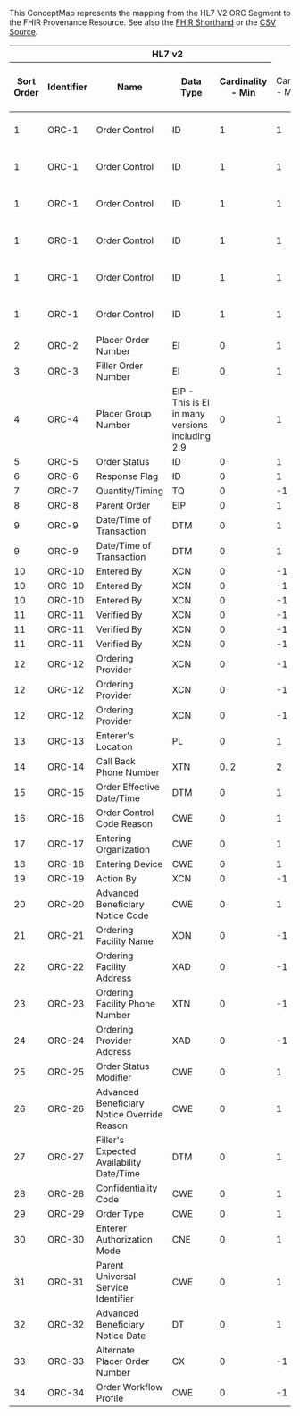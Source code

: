 
This ConceptMap represents the mapping from the HL7 V2 ORC Segment to the FHIR Provenance Resource. See also the <a href='https://github.com/HL7/v2-to-fhir/blob/master/tank/Segment ORC[Provenance] to Provenance.fsh'>FHIR Shorthand</a> or the <a href='https://github.com/HL7/v2-to-fhir/blob/master/mappings/segments/HL7 Segment - FHIR R4_ ORC[Provenance] - ORC.csv'>CSV Source</a>.
<table class='grid'><thead>
<tr><th colspan='6'>HL7 v2</th><th colspan='3'>Condition (IF True, args)</th><th colspan='7'>HL7 FHIR</th><th rowspan='2'>Comments</th></tr>
<tr><th title='Rows are listed in sequence of how they appear in the v2 standard. The first column, Sort Order, provides a sort order that can re-create the original v2 standard sequence in case one opts to re-sort/filter the rows.'>Sort Order</th><th title='Contains the formal Segment Name and Field Sequence according to the base standard using "-" as the delimiter.'>Identifier</th><th title='The formal name of the field in the most current published version.'>Name</th><th title='The data type of the field in the most current published version if not deprecated, otherwise the data type at the time it was deprecated and removed.'>Data Type</th><th title='The V2 min cardinality expressed numerically.'>Cardinality - Min</th><td style='border-right: 2px' title='The V2 max cardinality expressed numerically.'>Cardinality - Max</td><th title='Condition in an easy to read syntax (Computable ANTLR)'>Computable ANTLR</th><th title='Condition in FHIRPath Notation'>Computable FHIRPath</th><td style='border-right: 2px' title='Condition expressed in narrative form'>Narrative</td><th title='An existing FHIR attribute in the target FHIR version.'>FHIR Attribute</th><th title='A proposed extension. It will be expressed with #ext-……# around the proposed name. '>Extension</th><th title='The FHIR attribute’s data type in the target FHIR version.'>Data Type</th><th title='The FHIR min cardinality expressed numerically.'>Cardinality - Min</th><td style='border-right: 2px' title='The FHIR max cardinality expressed numerically.'>Cardinality - Max</td><th title='The URL to the Data Type Map that is to be used for the attribute in this segment.'>Data Type Mapping</th><th title='The URL to the Vocabulary Map that is to be used for the coded element for this attribute.'>Vocabulary Mapping<br/>(IS, ID, CE, CEN, CWE)</th></tr></thead>
<tbody>
<tr><td>1</td><td>ORC-1</td><td>Order Control</td><td>ID</td><td>1</td><td style='border-right: 2px'>1</td><td>IF ORC-1 EQUALS "NW"</td><td></td><td style='border-right: 2px'></td><td><a href='https://hl7.org/fhir/R4/Provenance-definitions.html#Provenance.activity.coding.code'>Provenance.activity.coding.code</a></td><td></td><td><a href='https://hl7.org/fhir/R4/datatypes.html#code'>code</a></td><td>0</td><td>1</td><td></td><td></td><td></td></tr>
<tr><td>1</td><td>ORC-1</td><td>Order Control</td><td>ID</td><td>1</td><td style='border-right: 2px'>1</td><td>IF ORC-1 EQUALS "NW"</td><td></td><td style='border-right: 2px'></td><td><a href='https://hl7.org/fhir/R4/Provenance-definitions.html#Provenance.activity.coding.system'>Provenance.activity.coding.system</a></td><td></td><td><a href='https://hl7.org/fhir/R4/datatypes.html#uri'>uri</a></td><td>0</td><td>1</td><td></td><td></td><td></td></tr>
<tr><td>1</td><td>ORC-1</td><td>Order Control</td><td>ID</td><td>1</td><td style='border-right: 2px'>1</td><td>IF ORC-1 EQUALS "SC"</td><td></td><td style='border-right: 2px'></td><td><a href='https://hl7.org/fhir/R4/Provenance-definitions.html#Provenance.activity.coding.code'>Provenance.activity.coding.code</a></td><td></td><td><a href='https://hl7.org/fhir/R4/datatypes.html#code'>code</a></td><td>0</td><td>1</td><td></td><td></td><td></td></tr>
<tr><td>1</td><td>ORC-1</td><td>Order Control</td><td>ID</td><td>1</td><td style='border-right: 2px'>1</td><td>IF ORC-1 EQUALS "SC"</td><td></td><td style='border-right: 2px'></td><td><a href='https://hl7.org/fhir/R4/Provenance-definitions.html#Provenance.activity.coding.system'>Provenance.activity.coding.system</a></td><td></td><td><a href='https://hl7.org/fhir/R4/datatypes.html#uri'>uri</a></td><td>0</td><td>1</td><td></td><td></td><td></td></tr>
<tr><td>1</td><td>ORC-1</td><td>Order Control</td><td>ID</td><td>1</td><td style='border-right: 2px'>1</td><td>IF ORC-1 IN ("OC", "CA")</td><td></td><td style='border-right: 2px'></td><td><a href='https://hl7.org/fhir/R4/Provenance-definitions.html#Provenance.activity.coding.code'>Provenance.activity.coding.code</a></td><td></td><td><a href='https://hl7.org/fhir/R4/datatypes.html#code'>code</a></td><td>0</td><td>1</td><td></td><td></td><td></td></tr>
<tr><td>1</td><td>ORC-1</td><td>Order Control</td><td>ID</td><td>1</td><td style='border-right: 2px'>1</td><td>IF ORC-1 IN ("OC", "CA")</td><td></td><td style='border-right: 2px'></td><td><a href='https://hl7.org/fhir/R4/Provenance-definitions.html#Provenance.activity.coding.system'>Provenance.activity.coding.system</a></td><td></td><td><a href='https://hl7.org/fhir/R4/datatypes.html#uri'>uri</a></td><td>0</td><td>1</td><td></td><td></td><td></td></tr>
<tr><td>2</td><td>ORC-2</td><td>Placer Order Number</td><td>EI</td><td>0</td><td style='border-right: 2px'>1</td><td></td><td></td><td style='border-right: 2px'></td><td></td><td></td><td></td><td></td><td></td><td></td><td></td><td></td></tr>
<tr><td>3</td><td>ORC-3</td><td>Filler Order Number</td><td>EI</td><td>0</td><td style='border-right: 2px'>1</td><td></td><td></td><td style='border-right: 2px'></td><td></td><td></td><td></td><td></td><td></td><td></td><td></td><td></td></tr>
<tr><td>4</td><td>ORC-4</td><td>Placer Group Number</td><td>EIP - This is EI in many versions including 2.9</td><td>0</td><td style='border-right: 2px'>1</td><td></td><td></td><td style='border-right: 2px'></td><td></td><td></td><td></td><td></td><td></td><td></td><td></td><td></td></tr>
<tr><td>5</td><td>ORC-5</td><td>Order Status</td><td>ID</td><td>0</td><td style='border-right: 2px'>1</td><td></td><td></td><td style='border-right: 2px'></td><td></td><td></td><td></td><td></td><td></td><td></td><td></td><td></td></tr>
<tr><td>6</td><td>ORC-6</td><td>Response Flag</td><td>ID</td><td>0</td><td style='border-right: 2px'>1</td><td></td><td></td><td style='border-right: 2px'></td><td></td><td></td><td></td><td></td><td></td><td></td><td></td><td></td></tr>
<tr><td>7</td><td>ORC-7</td><td>Quantity/Timing</td><td>TQ</td><td>0</td><td style='border-right: 2px'>-1</td><td></td><td></td><td style='border-right: 2px'></td><td></td><td></td><td></td><td></td><td></td><td></td><td></td><td></td></tr>
<tr><td>8</td><td>ORC-8</td><td>Parent Order</td><td>EIP</td><td>0</td><td style='border-right: 2px'>1</td><td></td><td></td><td style='border-right: 2px'></td><td></td><td></td><td></td><td></td><td></td><td></td><td></td><td></td></tr>
<tr><td>9</td><td>ORC-9</td><td>Date/Time of Transaction</td><td>DTM</td><td>0</td><td style='border-right: 2px'>1</td><td></td><td></td><td style='border-right: 2px'></td><td><a href='https://hl7.org/fhir/R4/Provenance-definitions.html#Provenance.recorded'>Provenance.recorded</a></td><td></td><td><a href='#broken'>Instant</a></td><td>1</td><td>1</td><td></td><td></td><td></td></tr>
<tr><td>9</td><td>ORC-9</td><td>Date/Time of Transaction</td><td>DTM</td><td>0</td><td style='border-right: 2px'>1</td><td></td><td></td><td style='border-right: 2px'></td><td><a href='https://hl7.org/fhir/R4/Provenance-definitions.html#Provenance.occurredDateTime'>Provenance.occurredDateTime</a></td><td></td><td><a href='https://hl7.org/fhir/R4/datatypes.html#dateTime'>dateTime</a></td><td>0</td><td>1</td><td></td><td></td><td></td></tr>
<tr><td>10</td><td>ORC-10</td><td>Entered By</td><td>XCN</td><td>0</td><td style='border-right: 2px'>-1</td><td></td><td></td><td style='border-right: 2px'></td><td><a href='https://hl7.org/fhir/R4/Provenance-definitions.html#Provenance.agent.who'>Provenance.agent.who</a><a href='https://hl7.org/fhir/R4/Practitioner.html'>Practitioner</a></td><td></td><td><a href='https://hl7.org/fhir/R4/datatypes.html#Reference'>Reference</a><a href='https://hl7.org/fhir/R4/Practitioner.html'>Practitioner</a></td><td>1</td><td>1</td><td><a href='ConceptMap-datatype-xcnpractitioner-to-reference(practitioner).html'>XCN[Practitioner]</a></td><td></td><td></td></tr>
<tr><td>10</td><td>ORC-10</td><td>Entered By</td><td>XCN</td><td>0</td><td style='border-right: 2px'>-1</td><td></td><td></td><td style='border-right: 2px'></td><td><a href='https://hl7.org/fhir/R4/Provenance-definitions.html#Provenance.agent.type.coding.code'>Provenance.agent.type.coding.code</a></td><td></td><td><a href='https://hl7.org/fhir/R4/datatypes.html#code'>code</a></td><td>0</td><td>1</td><td></td><td></td><td></td></tr>
<tr><td>10</td><td>ORC-10</td><td>Entered By</td><td>XCN</td><td>0</td><td style='border-right: 2px'>-1</td><td></td><td></td><td style='border-right: 2px'></td><td><a href='https://hl7.org/fhir/R4/Provenance-definitions.html#Provenance.agent.type.coding.system'>Provenance.agent.type.coding.system</a></td><td></td><td><a href='https://hl7.org/fhir/R4/datatypes.html#uri'>uri</a></td><td>0</td><td>1</td><td></td><td></td><td></td></tr>
<tr><td>11</td><td>ORC-11</td><td>Verified By</td><td>XCN</td><td>0</td><td style='border-right: 2px'>-1</td><td></td><td></td><td style='border-right: 2px'></td><td><a href='https://hl7.org/fhir/R4/Provenance-definitions.html#Provenance.agent.who'>Provenance.agent.who</a><a href='https://hl7.org/fhir/R4/Practitioner.html'>Practitioner</a></td><td></td><td><a href='https://hl7.org/fhir/R4/datatypes.html#Reference'>Reference</a><a href='https://hl7.org/fhir/R4/Practitioner.html'>Practitioner</a></td><td>1</td><td>1</td><td><a href='ConceptMap-datatype-xcnpractitioner-to-reference(practitioner).html'>XCN[Practitioner]</a></td><td></td><td></td></tr>
<tr><td>11</td><td>ORC-11</td><td>Verified By</td><td>XCN</td><td>0</td><td style='border-right: 2px'>-1</td><td></td><td></td><td style='border-right: 2px'></td><td><a href='https://hl7.org/fhir/R4/Provenance-definitions.html#Provenance.agent.type.coding.code'>Provenance.agent.type.coding.code</a></td><td></td><td><a href='https://hl7.org/fhir/R4/datatypes.html#code'>code</a></td><td>0</td><td>1</td><td></td><td></td><td></td></tr>
<tr><td>11</td><td>ORC-11</td><td>Verified By</td><td>XCN</td><td>0</td><td style='border-right: 2px'>-1</td><td></td><td></td><td style='border-right: 2px'></td><td><a href='https://hl7.org/fhir/R4/Provenance-definitions.html#Provenance.agent.type.coding.system'>Provenance.agent.type.coding.system</a></td><td></td><td><a href='https://hl7.org/fhir/R4/datatypes.html#uri'>uri</a></td><td>0</td><td>1</td><td></td><td></td><td></td></tr>
<tr><td>12</td><td>ORC-12</td><td>Ordering Provider</td><td>XCN</td><td>0</td><td style='border-right: 2px'>-1</td><td></td><td></td><td style='border-right: 2px'></td><td><a href='https://hl7.org/fhir/R4/Provenance-definitions.html#Provenance.agent.who'>Provenance.agent.who</a><a href='https://hl7.org/fhir/R4/Practitioner.html'>Practitioner</a></td><td></td><td><a href='https://hl7.org/fhir/R4/datatypes.html#Reference'>Reference</a><a href='https://hl7.org/fhir/R4/Practitioner.html'>Practitioner</a></td><td>1</td><td>1</td><td><a href='ConceptMap-datatype-xcnpractitioner-to-reference(practitioner).html'>XCN[Practitioner]</a></td><td></td><td></td></tr>
<tr><td>12</td><td>ORC-12</td><td>Ordering Provider</td><td>XCN</td><td>0</td><td style='border-right: 2px'>-1</td><td></td><td></td><td style='border-right: 2px'></td><td><a href='https://hl7.org/fhir/R4/Provenance-definitions.html#Provenance.agent.type.coding.code'>Provenance.agent.type.coding.code</a></td><td></td><td><a href='https://hl7.org/fhir/R4/datatypes.html#code'>code</a></td><td>0</td><td>1</td><td></td><td></td><td></td></tr>
<tr><td>12</td><td>ORC-12</td><td>Ordering Provider</td><td>XCN</td><td>0</td><td style='border-right: 2px'>-1</td><td></td><td></td><td style='border-right: 2px'></td><td><a href='https://hl7.org/fhir/R4/Provenance-definitions.html#Provenance.agent.type.coding.system'>Provenance.agent.type.coding.system</a></td><td></td><td><a href='https://hl7.org/fhir/R4/datatypes.html#uri'>uri</a></td><td>0</td><td>1</td><td></td><td></td><td></td></tr>
<tr><td>13</td><td>ORC-13</td><td>Enterer's Location</td><td>PL</td><td>0</td><td style='border-right: 2px'>1</td><td></td><td></td><td style='border-right: 2px'></td><td></td><td></td><td></td><td></td><td></td><td></td><td></td><td></td></tr>
<tr><td>14</td><td>ORC-14</td><td>Call Back Phone Number</td><td>XTN</td><td>0..2</td><td style='border-right: 2px'>2</td><td></td><td></td><td style='border-right: 2px'></td><td></td><td></td><td></td><td></td><td></td><td></td><td></td><td></td></tr>
<tr><td>15</td><td>ORC-15</td><td>Order Effective Date/Time</td><td>DTM</td><td>0</td><td style='border-right: 2px'>1</td><td></td><td></td><td style='border-right: 2px'></td><td></td><td></td><td></td><td></td><td></td><td></td><td></td><td></td></tr>
<tr><td>16</td><td>ORC-16</td><td>Order Control Code Reason</td><td>CWE</td><td>0</td><td style='border-right: 2px'>1</td><td></td><td></td><td style='border-right: 2px'></td><td></td><td></td><td></td><td></td><td></td><td></td><td></td><td></td></tr>
<tr><td>17</td><td>ORC-17</td><td>Entering Organization</td><td>CWE</td><td>0</td><td style='border-right: 2px'>1</td><td></td><td></td><td style='border-right: 2px'></td><td><a href='https://hl7.org/fhir/R4/Provenance-definitions.html#Provenance.agent.onBehalfOf'>Provenance.agent.onBehalfOf</a><a href='https://hl7.org/fhir/R4/Organization.html'>Organization</a></td><td></td><td><a href='https://hl7.org/fhir/R4/datatypes.html#Reference'>Reference</a><a href='https://hl7.org/fhir/R4/Organization.html'>Organization</a></td><td>0</td><td>1</td><td><a href='ConceptMap-datatype-cweorganization-to-reference(organization).html'>CWE[Organization}</a></td><td></td><td></td></tr>
<tr><td>18</td><td>ORC-18</td><td>Entering Device</td><td>CWE</td><td>0</td><td style='border-right: 2px'>1</td><td></td><td></td><td style='border-right: 2px'></td><td></td><td></td><td></td><td></td><td></td><td></td><td></td><td></td></tr>
<tr><td>19</td><td>ORC-19</td><td>Action By</td><td>XCN</td><td>0</td><td style='border-right: 2px'>-1</td><td></td><td></td><td style='border-right: 2px'></td><td></td><td></td><td></td><td></td><td></td><td></td><td></td><td></td></tr>
<tr><td>20</td><td>ORC-20</td><td>Advanced Beneficiary Notice Code</td><td>CWE</td><td>0</td><td style='border-right: 2px'>1</td><td></td><td></td><td style='border-right: 2px'></td><td></td><td></td><td></td><td></td><td></td><td></td><td></td><td></td></tr>
<tr><td>21</td><td>ORC-21</td><td>Ordering Facility Name</td><td>XON</td><td>0</td><td style='border-right: 2px'>-1</td><td></td><td></td><td style='border-right: 2px'></td><td><a href='https://hl7.org/fhir/R4/Provenance-definitions.html#Provenance.location'>Provenance.location</a><a href='https://hl7.org/fhir/R4/Location.html'>Location</a></td><td></td><td><a href='https://hl7.org/fhir/R4/datatypes.html#Reference'>Reference</a><a href='https://hl7.org/fhir/R4/Location.html'>Location</a></td><td>0</td><td>1</td><td><a href='ConceptMap-datatype-xonlocation-to-reference(location).html'>XON[Location]</a></td><td></td><td></td></tr>
<tr><td>22</td><td>ORC-22</td><td>Ordering Facility Address</td><td>XAD</td><td>0</td><td style='border-right: 2px'>-1</td><td></td><td></td><td style='border-right: 2px'></td><td><a href='https://hl7.org/fhir/R4/Provenance-definitions.html#Provenance.location'>Provenance.location</a><a href='https://hl7.org/fhir/R4/Location-definitions.html#Location.address'>Location.address</a></td><td></td><td><a href='https://hl7.org/fhir/R4/datatypes.html#Address'>Address</a></td><td>0</td><td>1</td><td><a href='ConceptMap-datatype-xad-to-address.html'>XAD</a></td><td></td><td></td></tr>
<tr><td>23</td><td>ORC-23</td><td>Ordering Facility Phone Number</td><td>XTN</td><td>0</td><td style='border-right: 2px'>-1</td><td></td><td></td><td style='border-right: 2px'></td><td><a href='https://hl7.org/fhir/R4/Provenance-definitions.html#Provenance.location'>Provenance.location</a><a href='https://hl7.org/fhir/R4/Location-definitions.html#Location.telecom'>Location.telecom</a></td><td></td><td><a href='https://hl7.org/fhir/R4/datatypes.html#ContactPoint'>ContactPoint</a></td><td>0</td><td>1</td><td><a href='ConceptMap-datatype-xtn-to-contactpoint.html'>XTN</a></td><td></td><td></td></tr>
<tr><td>24</td><td>ORC-24</td><td>Ordering Provider Address</td><td>XAD</td><td>0</td><td style='border-right: 2px'>-1</td><td></td><td></td><td style='border-right: 2px'></td><td><a href='https://hl7.org/fhir/R4/Provenance-definitions.html#Provenance.agent.who'>Provenance.agent.who</a><a href='https://hl7.org/fhir/R4/Practitioner-definitions.html#Practitioner.address'>Practitioner.address</a></td><td></td><td><a href='https://hl7.org/fhir/R4/datatypes.html#Address'>Address</a></td><td>0</td><td>1</td><td><a href='ConceptMap-datatype-xad-to-address.html'>XAD</a></td><td></td><td></td></tr>
<tr><td>25</td><td>ORC-25</td><td>Order Status Modifier</td><td>CWE</td><td>0</td><td style='border-right: 2px'>1</td><td></td><td></td><td style='border-right: 2px'></td><td></td><td></td><td></td><td></td><td></td><td></td><td></td><td></td></tr>
<tr><td>26</td><td>ORC-26</td><td>Advanced Beneficiary Notice Override Reason</td><td>CWE</td><td>0</td><td style='border-right: 2px'>1</td><td></td><td></td><td style='border-right: 2px'></td><td></td><td></td><td></td><td></td><td></td><td></td><td></td><td></td></tr>
<tr><td>27</td><td>ORC-27</td><td>Filler's Expected Availability Date/Time</td><td>DTM</td><td>0</td><td style='border-right: 2px'>1</td><td></td><td></td><td style='border-right: 2px'></td><td></td><td></td><td></td><td></td><td></td><td></td><td></td><td></td></tr>
<tr><td>28</td><td>ORC-28</td><td>Confidentiality Code</td><td>CWE</td><td>0</td><td style='border-right: 2px'>1</td><td></td><td></td><td style='border-right: 2px'></td><td></td><td></td><td></td><td></td><td></td><td></td><td></td><td></td></tr>
<tr><td>29</td><td>ORC-29</td><td>Order Type</td><td>CWE</td><td>0</td><td style='border-right: 2px'>1</td><td></td><td></td><td style='border-right: 2px'></td><td></td><td></td><td></td><td></td><td></td><td></td><td></td><td></td></tr>
<tr><td>30</td><td>ORC-30</td><td>Enterer Authorization Mode</td><td>CNE</td><td>0</td><td style='border-right: 2px'>1</td><td></td><td></td><td style='border-right: 2px'></td><td></td><td></td><td></td><td></td><td></td><td></td><td></td><td></td></tr>
<tr><td>31</td><td>ORC-31</td><td>Parent Universal Service Identifier</td><td>CWE</td><td>0</td><td style='border-right: 2px'>1</td><td></td><td></td><td style='border-right: 2px'></td><td></td><td></td><td></td><td></td><td></td><td></td><td></td><td></td></tr>
<tr><td>32</td><td>ORC-32</td><td>Advanced Beneficiary Notice Date</td><td>DT</td><td>0</td><td style='border-right: 2px'>1</td><td></td><td></td><td style='border-right: 2px'></td><td></td><td></td><td></td><td></td><td></td><td></td><td></td><td></td></tr>
<tr><td>33</td><td>ORC-33</td><td>Alternate Placer Order Number</td><td>CX</td><td>0</td><td style='border-right: 2px'>-1</td><td></td><td></td><td style='border-right: 2px'></td><td></td><td></td><td></td><td></td><td></td><td></td><td></td><td></td></tr>
<tr><td>34</td><td>ORC-34</td><td>Order Workflow Profile</td><td>CWE</td><td>0</td><td style='border-right: 2px'>-1</td><td></td><td></td><td style='border-right: 2px'></td><td></td><td></td><td></td><td></td><td></td><td></td><td></td><td></td></tr>
</tbody>
</table>
